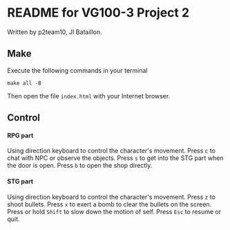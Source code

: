 # README for VG100-3 Project 2

Written by p2team10, JI Bataillon.

## Make

Execute the following commands in your terminal

```shell
make all -B
```

Then open the file `index.html` with your Internet browser.

## Control

#### RPG part

Using direction keyboard to control the character's movement. Press `c` to chat with NPC or observe the objects. Press `s` to get into the STG part when the door is open. Press `b` to open the shop directly.

#### STG part

Using direction keyboard to control the character's movement. Press `z` to shoot bullets. Press `x` to exert a bomb to clear the bullets on the screen. Press or hold `Shift` to slow down the motion of self. Press `Esc` to resume or quit.
